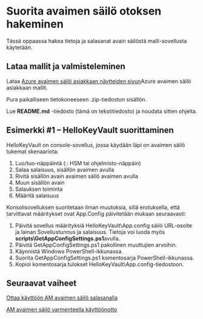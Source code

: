 <properties
    pageTitle="Salli revtrieve Azure pinon avaimen säilö tietoja sovelluksen | Microsoft Azure"
    description="Esimerkki-sovelluksen käyttäminen Azure pinon avaimen säilö"
    services="azure-stack"
    documentationCenter=""
    authors="rlfmendes"
    manager="natmack"
    editor=""/>

<tags
    ms.service="azure-stack"
    ms.workload="na"
    ms.tgt_pltfrm="na"
    ms.devlang="na"
    ms.topic="get-started-article"
    ms.date="09/26/2016"
    ms.author="ricardom"/>

# <a name="run-the-sample-application-for-key-vault"></a>Suorita avaimen säilö otoksen hakeminen 

Tässä oppaassa hakea tietoja ja salasanat avain säilöstä malli-sovellusta käytetään.

## <a name="download-the-samples-and-prepare"></a>Lataa mallit ja valmisteleminen

Lataa [Azure avaimen säilö asiakkaan näytteiden sivun](https://www.microsoft.com/en-us/download/details.aspx?id=45343)Azure avaimen säilö asiakkaan mallit.

Pura paikalliseen tietokoneeseen .zip-tiedoston sisällön.

Lue **README.md** -tiedosto (tämä on tekstitiedosto) ja noudata sitten ohjeita.

## <a name="run-sample-1--hellokeyvault"></a>Esimerkki #1 – HelloKeyVault suorittaminen
HelloKeyVault on console-sovellus, jossa käydään läpi on avaimen säilö tukemat skenaariota:

  1. Luo/tuo-näppäintä (:: HSM tai ohjelmisto-näppäin)
  2. Salaa salaisuus, sisällön avaimen avulla
  3. Rivitä sisällön avain avaimen säilö avaimen avulla
  4. Muun sisällön avain
  5. Salauksen toiminta
  6. Määritä salaisuus

Konsolisovelluksen suoritetaan ilman muutoksia, sillä erotuksella, että tarvittavat määritykset ovat App.Config päivitetään mukaan seuraavasti:

1. Päivitä sovellus määrityksiä HelloKeyVault\App.config säilö URL-osoite ja lainan Sovellustunnus ja salaisuus. Tietoja voi luoda myös **scripts\GetAppConfigSettings.ps1**avulla.
2. Päivitä GetAppConfigSettings.ps1 pakollinen muuttujien arvoihin.
3. Käynnistä Windows PowerShell-ikkunassa.
4. Suorita GetAppConfigSettings.ps1 komentosarja PowerShell-ikkunassa.
5. Kopioi komentosarja tulokset HelloKeyVault\App.config-tiedostoon.


## <a name="next-steps"></a>Seuraavat vaiheet

[Ottaa käyttöön AM avaimen säilö salasanalla](azure-stack-kv-deploy-vm-with-secret.md)

[AM avaimen säilö varmenteella käyttöönotto](azure-stack-kv-push-secret-into-vm.md)